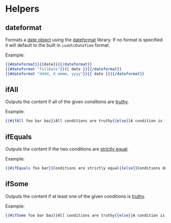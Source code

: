 # Helpers

## dateformat

Formats a [date object] using the [dateformat] library. If no format is specified it will default to the built in `isoUtcDateTime` format.

Example:

```hbs
{{#dateformat}}{{date}}{{/dateformat}}
{{#dateformat "fullDate"}}{{ date }}{{/dateformat}}
{{#dateformat "dddd, d mmmm, yyyy"}}{{ date }}{{/dateformat}}
```

[date object]: https://developer.mozilla.org/en-US/docs/Web/JavaScript/Reference/Global_Objects/Date
[dateformat]: https://www.npmjs.com/package/dateformat


## ifAll

Outputs the content if all of the given conditions are [truthy].

Example:

```hbs
{{#ifAll foo bar baz}}All conditions are truthy{{else}}A condition is falsy{{/ifAll}}
```

[truthy]: https://developer.mozilla.org/en-US/docs/Glossary/Truthy


## ifEquals

Outputs the content if the two conditions are [strictly equal].

Example:

```hbs
{{#ifEquals foo bar}}Conditions are strictly equal{{else}}Conditions do not match{{/ifEquals}}
```

[strictly equal]: https://developer.mozilla.org/en-US/docs/Web/JavaScript/Equality_comparisons_and_sameness


## ifSome

Outputs the content if at least one of the given conditions is [truthy].

Example:

```hbs
{{#ifSome foo bar baz}}All conditions are truthy{{else}}A condition is falsy{{/ifSome}}
```
